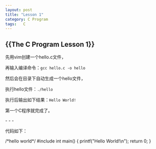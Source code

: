 ```yaml
---
layout: post
title: "Lesson 1"
category: C Program
tags:   C
---
```

<h2>{{The C Program Lesson 1}}</h2>
<p>先用vim创建一个hello.c文件，</p>
<p>再输入编译命令：<code>gcc hello.c -o hello</code></p>
<p>然后会在目录下自动生成一个hello文件，</p>
<p>执行hello文件：<code>./hello</code></p>
<p>执行后输出如下结果：<code>Hello World!</code></p>
<p>第一个C程序就完成了。</p>
<p></p>
- - -
<p>代码如下：</p>
	/*hello world*/
	#include <stdio.h>
	int main()
	{
		printf("Hello World!\n");
		return 0;
	}
